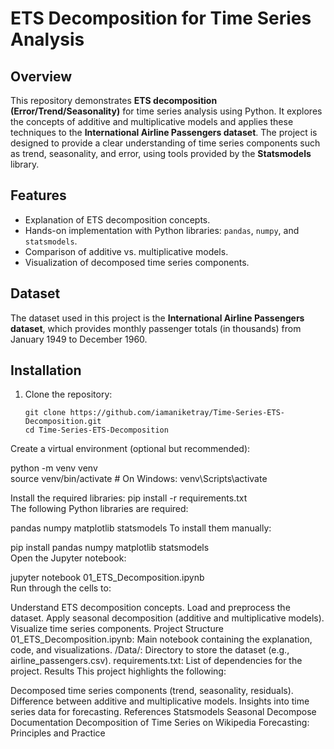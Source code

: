 # ETS Decomposition for Time Series Analysis  

## Overview  
This repository demonstrates **ETS decomposition (Error/Trend/Seasonality)** for time series analysis using Python. It explores the concepts of additive and multiplicative models and applies these techniques to the **International Airline Passengers dataset**. The project is designed to provide a clear understanding of time series components such as trend, seasonality, and error, using tools provided by the **Statsmodels** library.  

## Features  
- Explanation of ETS decomposition concepts.  
- Hands-on implementation with Python libraries: `pandas`, `numpy`, and `statsmodels`.  
- Comparison of additive vs. multiplicative models.  
- Visualization of decomposed time series components.  

## Dataset  
The dataset used in this project is the **International Airline Passengers dataset**, which provides monthly passenger totals (in thousands) from January 1949 to December 1960.  

## Installation  

1. Clone the repository:  
   ```  
   git clone https://github.com/iamaniketray/Time-Series-ETS-Decomposition.git  
   cd Time-Series-ETS-Decomposition  
Create a virtual environment (optional but recommended):


python -m venv venv  
source venv/bin/activate  # On Windows: venv\Scripts\activate  

Install the required libraries:
pip install -r requirements.txt  
The following Python libraries are required:

pandas
numpy
matplotlib
statsmodels
To install them manually:


pip install pandas numpy matplotlib statsmodels  
Open the Jupyter notebook:


jupyter notebook 01_ETS_Decomposition.ipynb  
Run through the cells to:

Understand ETS decomposition concepts.
Load and preprocess the dataset.
Apply seasonal decomposition (additive and multiplicative models).
Visualize time series components.
Project Structure
01_ETS_Decomposition.ipynb: Main notebook containing the explanation, code, and visualizations.
/Data/: Directory to store the dataset (e.g., airline_passengers.csv).
requirements.txt: List of dependencies for the project.
Results
This project highlights the following:

Decomposed time series components (trend, seasonality, residuals).
Difference between additive and multiplicative models.
Insights into time series data for forecasting.
References
Statsmodels Seasonal Decompose Documentation
Decomposition of Time Series on Wikipedia
Forecasting: Principles and Practice
